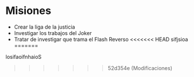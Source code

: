 # Misiones

* Crear la liga de la justicia
* Investigar los trabajos del Joker
* Tratar de investigar que trama el Flash Reverso
<<<<<<< HEAD
sifjsioa
=======

losifaoifnhaioS
>>>>>>> 52d354e (Modificaciones)
